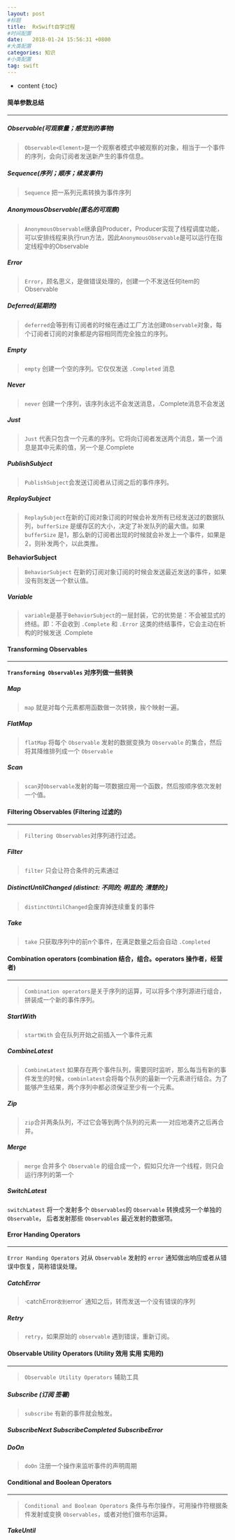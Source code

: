 ```yaml
---
layout: post
#标题
title:  RxSwift自学过程
#时间配置
date:   2018-01-24 15:56:31 +0800
#大类配置
categories: 知识
#小类配置
tag: swift
---
```


* content
{:toc}


#### 简单参数总结
---

##### Observable(可观察量；感觉到的事物)

> `Observable<Element>`是一个观察者模式中被观察的对象，相当于一个事件的序列，会向订阅者发送新产生的事件信息。

##### Sequence(序列；顺序；续发事件)

> `Sequence` 把一系列元素转换为事件序列

##### AnonymousObservable(匿名的可观察)

> `AnonymousObservable`继承自Producer，Producer实现了线程调度功能，可以安排线程来执行run方法，因此`AnonymousObservable`是可以运行在指定线程中的Observable

##### Error

> `Error`，顾名思义，是做错误处理的，创建一个不发送任何item的Observable

##### Deferred(延期的)

> `deferred`会等到有订阅者的时候在通过工厂方法创建`Observable`对象，每个订阅者订阅的对象都是内容相同而完全独立的序列。


##### Empty

> `empty` 创建一个空的序列。它仅仅发送 `.Completed` 消息


##### Never

> `never` 创建一个序列，该序列永远不会发送消息，.Complete消息不会发送

##### Just

> `Just` 代表只包含一个元素的序列。它将向订阅者发送两个消息，第一个消息是其中元素的值，另一个是.Complete


##### PublishSubject

> `PublishSubject`会发送订阅者从订阅之后的事件序列。


##### ReplaySubject

> `ReplaySubject`在新的订阅对象订阅的时候会补发所有已经发送过的数据队列，`bufferSize` 是缓存区的大小，决定了补发队列的最大值。如果 `bufferSize` 是1，那么新的订阅者出现的时候就会补发上一个事件，如果是2，则补发两个，以此类推。

**BehaviorSubject**

> `BehaviorSubject` 在新的订阅对象订阅的时候会发送最近发送的事件，如果没有则发送一个默认值。

##### Variable

> `variable`是基于`BehaviorSubject`的一层封装，它的优势是：不会被显式的终结。即：不会收到 `.Complete` 和 `.Error` 这类的终结事件，它会主动在析构的时候发送 .Complete

#### Transforming Observables
---

**`Transforming Observables` 对序列做一些转换**

##### Map

> `map` 就是对每个元素都用函数做一次转换，挨个映射一遍。

##### FlatMap

> `flatMap` 将每个 `Observable` 发射的数据变换为 `Observable` 的集合，然后将其降维排列成一个 `Observable`

##### Scan

> `scan`对`Observable`发射的每一项数据应用一个函数，然后按顺序依次发射一个值。


#### Filtering Observables (Filtering 过滤的)
---

> `Filtering Observables`对序列进行过滤。

##### Filter

> `filter` 只会让符合条件的元素通过

##### DistinctUntilChanged (distinct: 不同的; 明显的; 清楚的;)

> `distinctUntilChanged`会废弃掉连续重复的事件

##### Take

> `take` 只获取序列中的前n个事件，在满足数量之后会自动 `.Completed`

#### Combination operators (combination 结合，组合。operators 操作者，经营者)
---

> `Combination operators`是关于序列的运算，可以将多个序列源进行组合，拼装成一个新的事件序列。

##### StartWith

> `startWith` 会在队列开始之前插入一个事件元素


##### CombineLatest

> `CombineLatest` 如果存在两个事件队列，需要同时监听，那么每当有新的事件发生的时候，`combinlatest`会将每个队列的最新一个元素进行结合。为了能够产生结果，两个序列中都必须保证至少有一个元素。


##### Zip

> `zip`合并两条队列，不过它会等到两个队列的元素一一对应地凑齐之后再合并。

##### Merge

> `merge` 合并多个 `Observable` 的组合成一个，假如只允许一个线程，则只会运行序列的第一个


##### SwitchLatest

`switchLatest` 将一个发射多个 `Observables`的 `Observable` 转换成另一个单独的 `Observable`， 后者发射那些 `Observables` 最近发射的数据项。


#### Error Handing Operators
---

`Error Handing Operators` 对从 `Observable` 发射的 `error` 通知做出响应或者从错误中恢复，简称错误处理。

##### CatchError

> ·catchError` 收到 `error` 通知之后，转而发送一个没有错误的序列

##### Retry

> `retry`，如果原始的 `observable` 遇到错误，重新订阅。


#### Observable Utility Operators (Utility 效用 实用 实用的)
---

> `Observable Utility Operators` 辅助工具

##### Subscribe (订阅 签署)

> `subscribe` 有新的事件就会触发。

##### SubscribeNext SubscribeCompleted SubscribeError 


##### DoOn

> `doOn` 注册一个操作来监听事件的声明周期


#### Conditional and Boolean Operators
---

> `Conditional and Boolean Operators` 条件与布尔操作，可用操作符根据条件发射或变换 `Observables`，或者对他们做布尔运算。

##### TakeUntil